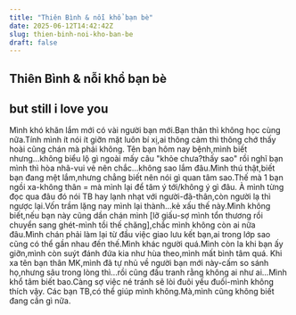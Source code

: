 ```yaml
---
title: "Thiên Bình & nỗi khổ bạn bè"
date: 2025-06-12T14:42:42Z
slug: thien-binh-noi-kho-ban-be
draft: false
---
```


## Thiên Bình & nỗi khổ bạn bè

## but still i love you

Mình khó khăn lắm mới có vài người bạn mới.Bạn thân thì không học cùng nữa.Tính mình ít nói ít giỡn mặt luôn bí xị,ai thông cảm thì thông chớ thấy hoài cũng chán mà phải không.
Tên bạn hôm nay bệnh,mình biết nhưng...không biểu lộ gì ngoài mấy câu "khỏe chưa?thấy sao" rồi nghĩ bạn mình thì hòa nhã-vui vẻ nên chắc...không sao lắm đâu.Mình thú thật,biết bạn đang mệt lắm,nhưng chẳng biết nên nói gì quan tâm sao.Thế mà 1 bạn ngồi xa-không thân = mà mình lại để tâm ý tới/không ý gì đâu.
À mình từng đọc qua đâu đó nói TB hay lạnh nhạt với người-đã-thân,còn người lạ thì ngược lại.Vốn trầm lặng nay mình lại thành...kẻ xấu thế này.Mình không biết,nếu bạn này cũng dần chán mình [lỡ giấu-sợ mình tổn thương rồi chuyển sang ghét-mình tồi thế chăng],chắc mình không còn ai nữa đâu.Mình chán phải làm lại từ đầu việc giao lưu kết bạn,ai trong lớp sao cũng có thể gần nhau đến thế.Mình khác người quá.Mình còn la khi bạn ấy giỡn,mình còn suýt đánh đứa kia như hùa theo,mình mất bình tâm quá.
Khi xa tên bạn thân MK,mình đã tự nhủ về người bạn mới này-cấm so sánh họ,nhưng sâu trong lòng thì...rồi cũng đấu tranh rằng không ai như ai...Mình khổ tâm biết bao.Càng sợ việc né tránh sẽ lòi đuôi yếu đuối-mình không thích vậy.
Các bạn TB,có thể giúp mình không.Mà,mình cũng không biết đang cần gì nữa.